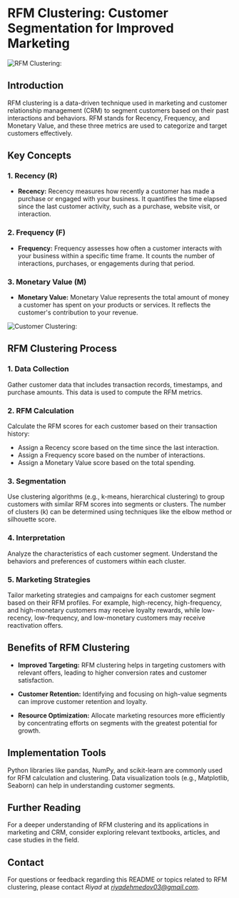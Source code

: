 # RFM Clustering: Customer Segmentation for Improved Marketing

![RFM Clustering:](https://www.next4biz.com/wp-content/uploads/2022/12/rfm-analizi-blog.jpg)

## Introduction
RFM clustering is a data-driven technique used in marketing and customer relationship management (CRM) to segment customers based on their past interactions and behaviors. RFM stands for Recency, Frequency, and Monetary Value, and these three metrics are used to categorize and target customers effectively.

## Key Concepts

### 1. Recency (R)
- **Recency:** Recency measures how recently a customer has made a purchase or engaged with your business. It quantifies the time elapsed since the last customer activity, such as a purchase, website visit, or interaction.

### 2. Frequency (F)
- **Frequency:** Frequency assesses how often a customer interacts with your business within a specific time frame. It counts the number of interactions, purchases, or engagements during that period.

### 3. Monetary Value (M)
- **Monetary Value:** Monetary Value represents the total amount of money a customer has spent on your products or services. It reflects the customer's contribution to your revenue.

![Customer Clustering:](https://miro.medium.com/v2/resize:fit:1024/0*gGKR9OAaX4OzDrMu.jpg)

## RFM Clustering Process

### 1. Data Collection
Gather customer data that includes transaction records, timestamps, and purchase amounts. This data is used to compute the RFM metrics.

### 2. RFM Calculation
Calculate the RFM scores for each customer based on their transaction history:
- Assign a Recency score based on the time since the last interaction.
- Assign a Frequency score based on the number of interactions.
- Assign a Monetary Value score based on the total spending.

### 3. Segmentation
Use clustering algorithms (e.g., k-means, hierarchical clustering) to group customers with similar RFM scores into segments or clusters. The number of clusters (k) can be determined using techniques like the elbow method or silhouette score.

### 4. Interpretation
Analyze the characteristics of each customer segment. Understand the behaviors and preferences of customers within each cluster.

### 5. Marketing Strategies
Tailor marketing strategies and campaigns for each customer segment based on their RFM profiles. For example, high-recency, high-frequency, and high-monetary customers may receive loyalty rewards, while low-recency, low-frequency, and low-monetary customers may receive reactivation offers.

## Benefits of RFM Clustering
- **Improved Targeting:** RFM clustering helps in targeting customers with relevant offers, leading to higher conversion rates and customer satisfaction.

- **Customer Retention:** Identifying and focusing on high-value segments can improve customer retention and loyalty.

- **Resource Optimization:** Allocate marketing resources more efficiently by concentrating efforts on segments with the greatest potential for growth.

## Implementation Tools
Python libraries like pandas, NumPy, and scikit-learn are commonly used for RFM calculation and clustering. Data visualization tools (e.g., Matplotlib, Seaborn) can help in understanding customer segments.

## Further Reading
For a deeper understanding of RFM clustering and its applications in marketing and CRM, consider exploring relevant textbooks, articles, and case studies in the field.

## Contact

For questions or feedback regarding this README or topics related to RFM clustering, please contact *Riyad* at *riyadehmedov03@gmail.com*.
